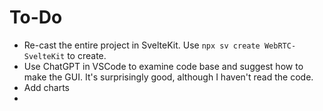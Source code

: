 # To-Do

* Re-cast the entire project in SvelteKit.
  Use `npx sv create WebRTC-SvelteKit` to create.
* Use ChatGPT in VSCode to examine code base and suggest
  how to make the GUI.
  It's surprisingly good, although I haven't read the code.
* Add charts
* 
